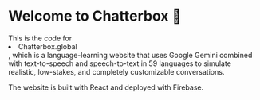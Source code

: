 <h1>Welcome to Chatterbox 🤖</h1>
This is the code for <li>Chatterbox.global</li>, which is a language-learning website that uses Google Gemini combined with text-to-speech and speech-to-text in 59 languages to simulate realistic, low-stakes, and completely customizable conversations.

The website is built with React and deployed with Firebase.
